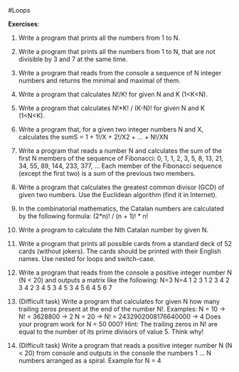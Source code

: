 #Loops

**Exercises**:

01. Write a program that prints all the numbers from 1 to N.

02. Write a program that prints all the numbers from 1 to N, that are not divisible by 3 and 7 at the same time.

03. Write a program that reads from the console a sequence of N integer numbers and returns the minimal and maximal of them.

04. Write a program that calculates N!/K! for given N and K (1<K<N).

05. Write a program that calculates N!*K! / (K-N)! for given N and K (1<N<K).

06. Write a program that, for a given two integer numbers N and X, calculates the sumS = 1 + 1!/X + 2!/X2 + … + N!/XN

07. Write a program that reads a number N and calculates the sum of the first N members of the sequence of Fibonacci:
0, 1, 1, 2, 3, 5, 8, 13, 21, 34, 55, 89, 144, 233, 377, …
Each member of the Fibonacci sequence (except the first two) is a sum of the previous two members.

08. Write a program that calculates the greatest common divisor (GCD) of given two numbers. Use the Euclidean algorithm (find it in Internet).

09. In the combinatorial mathematics, the Catalan numbers are calculated by the following formula: (2*n)! / (n + 1)! * n!

10. Write a program to calculate the Nth Catalan number by given N.

11. Write a program that prints all possible cards from a standard deck of 52 cards (without jokers).
The cards should be printed with their English names. Use nested for loops and switch-case.

12. Write a program that reads from the console a positive integer number N (N < 20) and outputs a matrix like the following:
N=3       N=4
1 2 3     1 2 3 4
2 3 4     2 3 4 5
3 4 5     3 4 5 6
          4 5 6 7

13. (Difficult task) Write a program that calculates for given N how many trailing zeros present at the end of the number N!. Examples:
	N = 10 -> N! = 3628800 -> 2
	N = 20 -> N! = 2432902008176640000 -> 4
	Does your program work for N = 50 000?
	Hint: The trailing zeros in N! are equal to the number of its prime divisors of value 5. Think why!

14. (Difficult task) Write a program that reads a positive integer number N (N < 20) from console and outputs in the console the numbers 1 ... N numbers arranged as a spiral.
		Example for N = 4
